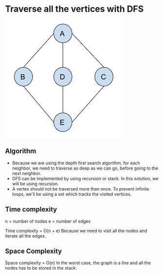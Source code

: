 <h1>Traverse all the vertices with DFS</h1>
<img src="images/graph.png">

<h2>Algorithm</h2>
<ul>
    <li>Because we are using the depth first search algorithm, for each neighbor, we need to traverse as deep as we can go, before going to the next neighbor.</li>
    <li>DFS can be implemented by using recursion or stack. In this solution, we will be using recursion. </li>
    <li>A vertex should not be traversed more than once. To prevent infinite loops, we'll be using a set which tracks the visited vertices.</li>
</ul>

<h2>Time complexity</h2>
n = number of nodes
e = number of edges

Time complexity = O(n + e)
Because we need to visit all the nodes and iterate all the edges.

<h2>Space Complexity</h2>
Space complexity = O(n)
In the worst case, the graph is a line and all the nodes has to be stored in the
stack.